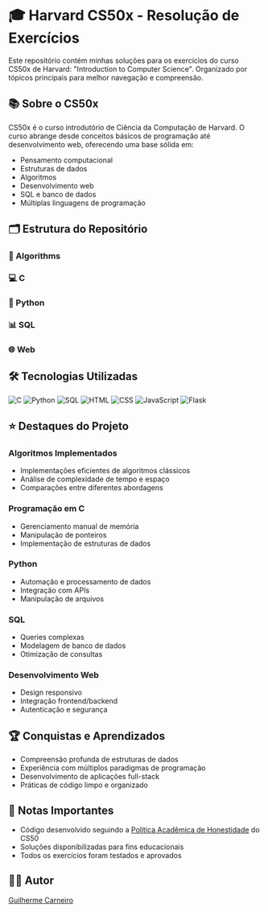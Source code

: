 # 🎓 Harvard CS50x - Resolução de Exercícios

Este repositório contém minhas soluções para os exercícios do curso CS50x de Harvard: "Introduction to Computer Science". Organizado por tópicos principais para melhor navegação e compreensão.

## 📚 Sobre o CS50x

CS50x é o curso introdutório de Ciência da Computação de Harvard. O curso abrange desde conceitos básicos de programação até desenvolvimento web, oferecendo uma base sólida em:
- Pensamento computacional
- Estruturas de dados
- Algoritmos
- Desenvolvimento web
- SQL e banco de dados
- Múltiplas linguagens de programação

## 🗂️ Estrutura do Repositório

### 🔄 Algorithms

### 💻 C

### 🐍 Python

### 📊 SQL

### 🌐 Web

## 🛠️ Tecnologias Utilizadas

![C](https://img.shields.io/badge/C-00599C?style=for-the-badge&logo=c&logoColor=white)
![Python](https://img.shields.io/badge/Python-14354C?style=for-the-badge&logo=python&logoColor=white)
![SQL](https://img.shields.io/badge/SQLite-07405E?style=for-the-badge&logo=sqlite&logoColor=white)
![HTML](https://img.shields.io/badge/HTML5-E34F26?style=for-the-badge&logo=html5&logoColor=white)
![CSS](https://img.shields.io/badge/CSS3-1572B6?style=for-the-badge&logo=css3&logoColor=white)
![JavaScript](https://img.shields.io/badge/JavaScript-F7DF1E?style=for-the-badge&logo=javascript&logoColor=black)
![Flask](https://img.shields.io/badge/Flask-000000?style=for-the-badge&logo=flask&logoColor=white)

## ⭐ Destaques do Projeto

### Algoritmos Implementados
- Implementações eficientes de algoritmos clássicos
- Análise de complexidade de tempo e espaço
- Comparações entre diferentes abordagens

### Programação em C
- Gerenciamento manual de memória
- Manipulação de ponteiros
- Implementação de estruturas de dados

### Python
- Automação e processamento de dados
- Integração com APIs
- Manipulação de arquivos

### SQL
- Queries complexas
- Modelagem de banco de dados
- Otimização de consultas

### Desenvolvimento Web
- Design responsivo
- Integração frontend/backend
- Autenticação e segurança

## 🏆 Conquistas e Aprendizados

- Compreensão profunda de estruturas de dados
- Experiência com múltiplos paradigmas de programação
- Desenvolvimento de aplicações full-stack
- Práticas de código limpo e organizado

## 📝 Notas Importantes

- Código desenvolvido seguindo a [Política Acadêmica de Honestidade](https://cs50.harvard.edu/x/2024/honesty/) do CS50
- Soluções disponibilizadas para fins educacionais
- Todos os exercícios foram testados e aprovados

## 👨‍💻 Autor

[Guilherme Carneiro](https://github.com/guicarneiro11)
